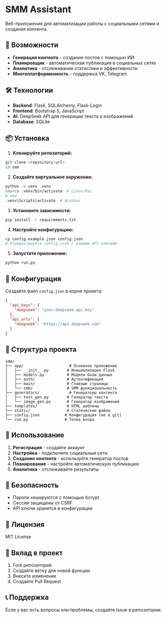 # SMM Assistant

Веб-приложение для автоматизации работы с социальными сетями и создания контента.

## 🚀 Возможности

- **Генерация контента** - создание постов с помощью ИИ
- **Планировщик** - автоматическая публикация в социальных сетях
- **Аналитика** - отслеживание статистики и эффективности
- **Многоплатформенность** - поддержка VK, Telegram

## 🛠 Технологии

- **Backend**: Flask, SQLAlchemy, Flask-Login
- **Frontend**: Bootstrap 5, JavaScript
- **AI**: DeepSeek API для генерации текста и изображений
- **Database**: SQLite

## 📦 Установка

1. **Клонируйте репозиторий:**
```bash
git clone <repository-url>
cd smm
```

2. **Создайте виртуальное окружение:**
```bash
python -m venv .venv
source .venv/bin/activate  # Linux/Mac
# или
.venv\Scripts\activate  # Windows
```

3. **Установите зависимости:**
```bash
pip install -r requirements.txt
```

4. **Настройте конфигурацию:**
```bash
cp config.example.json config.json
# Отредактируйте config.json с вашими API ключами
```

5. **Запустите приложение:**
```bash
python run.py
```

## 🔧 Конфигурация

Создайте файл `config.json` в корне проекта:

```json
{
  "api_keys": {
    "deepseek": "your-deepseek-api-key"
  },
  "api_urls": {
    "deepseek": "https://api.deepseek.com"
  }
}
```

## 📁 Структура проекта

```
smm/
├── app/                    # Основное приложение
│   ├── __init__.py        # Инициализация Flask
│   ├── models.py          # Модели базы данных
│   ├── auth/              # Аутентификация
│   ├── main/              # Главные страницы
│   └── smm/               # SMM функциональность
├── generators/             # Генераторы контента
│   ├── text_gen.py        # Генератор текста
│   └── image_gen.py       # Генератор изображений
├── templates/             # HTML шаблоны
├── static/                # Статические файлы
├── config.json           # Конфигурация (не в git)
└── run.py                # Точка входа
```

## 🚀 Использование

1. **Регистрация** - создайте аккаунт
2. **Настройка** - подключите социальные сети
3. **Создание контента** - используйте генератор постов
4. **Планирование** - настройте автоматическую публикацию
5. **Аналитика** - отслеживайте результаты

## 🔐 Безопасность

- Пароли хешируются с помощью bcrypt
- Сессии защищены от CSRF
- API ключи хранятся в конфигурации

## 📝 Лицензия

MIT License

## 🤝 Вклад в проект

1. Fork репозиторий
2. Создайте ветку для новой функции
3. Внесите изменения
4. Создайте Pull Request

## 📞 Поддержка

Если у вас есть вопросы или проблемы, создайте Issue в репозитории.
